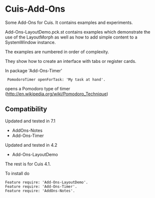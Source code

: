 Cuis-Add-Ons
============

Some Add-Ons for Cuis. It contains examples and experiments.

Add-Ons-LayoutDemo.pck.st contains examples which demonstrate the use of the LayoutMorph as well as how to add simple content to a SystemWindow instance.

The examples are numbered in order of complexity.

They show how to create an interface with tabs or register cards.

In package 'Add-Ons-Timer'

     PomodoroTimer openForTask: 'My task at hand'.

opens a Pomodoro type of timer  (http://en.wikipedia.org/wiki/Pomodoro_Technique)


Compatibility
-------------
Updated and tested in 7.1

- AddOns-Notes
- Add-Ons-Timer

Updated and tested in 4.2

- Add-Ons-LayoutDemo


The rest is for Cuis 4.1. 

To install do

    Feature require: 'Add-Ons-LayoutDemo'.
    Feature require: 'Add-Ons-Timer'.
    Feature require: 'AddOns-Notes'.
  


